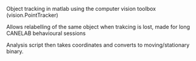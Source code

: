 Object tracking in matlab using the computer vision toolbox (vision.PointTracker)

Allows relabelling of the same object when trakcing is lost, made for long CANELAB behavioural sessions

Analysis script then takes coordinates and converts to moving/stationary binary.

